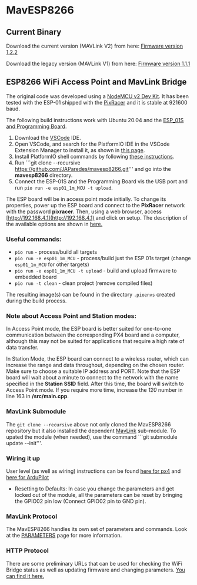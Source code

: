 # MavESP8266

## Current Binary

Download the current version (MAVLink V2) from here: [Firmware version 1.2.2](http://www.grubba.com/mavesp8266/firmware-1.2.2.bin)

Download the legacy version (MAVLink V1) from here: [Firmware version 1.1.1](http://www.grubba.com/mavesp8266/firmware-1.1.1.bin)

## ESP8266 WiFi Access Point and MavLink Bridge

The original code was developed using a [NodeMCU v2 Dev Kit](http://www.seeedstudio.com/depot/NodeMCU-v2-Lua-based-ESP8266-development-kit-p-2415.html). It has been tested with the ESP-01 shipped with the [PixRacer](https://pixhawk.org/modules/pixracer) and it is stable at 921600 baud.

The following build instructions work with Ubuntu 20.04 and the [ESP_01S and Programming Board](https://www.amazon.com/ESP8266-Breakout-Programmer-Downloader-Auto-Download/dp/B08F9X3M5J).

1. Download the [VSCode](https://code.visualstudio.com/) IDE.
1. Open VSCode, and search for the PlatformIO IDE in the VSCode Extension Manager to install it, as shown in [this page](https://platformio.org/install/ide?install=vscode).
1. Install PlatformIO shell commands by following [these instructions](https://docs.platformio.org/en/stable/core/installation/shell-commands.html#piocore-install-shell-commands).
1. Run ```git clone --recursive https://github.com/JAParedes/mavesp8266.git''' and go into the **mavesp8266** directory.
1. Connect the ESP-01S and the Programming Board vis the USB port and run ```pio run -e esp01_1m_MCU -t upload```.

The ESP board will be in access point mode initially. To change its properties, power up the ESP board and connect to the **PixRacer** network with the password **pixracer**. Then, using a web browser, access [http://192.168.4.1](http://192.168.4.1) and click on setup. The description of the available options are shown in [here.](HTTP.md)

### Useful commands:

* ```pio run``` - process/build all targets
* ```pio run -e esp01_1m_MCU``` - process/build just the ESP 01s target (change ```esp01_1m_MCU``` for other targets)
* ```pio run -e esp01_1m_MCU -t upload``` - build and upload firmware to embedded board
* ```pio run -t clean``` - clean project (remove compiled files)

The resulting image(s) can be found in the directory ```.pioenvs``` created during the build process.

### Note about Access Point and Station modes:

In Access Point mode, the ESP board is better suited for one-to-one communication between the corresponding PX4 board and a computer, although this may not be suited for applications that require a high rate of data transfer.

In Station Mode, the ESP board can connect to a wireless router, which can increase the range and data throughout, depending on the chosen router. Make sure to choose a suitable IP address and PORT. Note that the ESP board will wait about a minute to connect to the network with the name specified in the **Station SSID** field. After this time, the board will switch to Access Point mode. If you require more time, increase the _120_ number in line 163 in **/src/main.cpp**.

### MavLink Submodule

The ```git clone --recursive``` above not only cloned the MavESP8266 repository but it also installed the dependent [MavLink](https://github.com/mavlink/c_library) sub-module. To upated the module (when needed), use the command ```git submodule update --init'''.

### Wiring it up

User level (as well as wiring) instructions can be found [here for px4](https://docs.px4.io/en/telemetry/esp8266_wifi_module.html) and [here for ArduPilot](http://ardupilot.org/copter/docs/common-esp8266-telemetry.html)

* Resetting to Defaults: In case you change the parameters and get locked out of the module, all the parameters can be reset by bringing the GPIO02 pin low (Connect GPIO02 pin to GND pin). 

### MavLink Protocol

The MavESP8266 handles its own set of parameters and commands. Look at the [PARAMETERS](PARAMETERS.md) page for more information.

### HTTP Protocol

There are some preliminary URLs that can be used for checking the WiFi Bridge status as well as updating firmware and changing parameters. [You can find it here.](HTTP.md)
